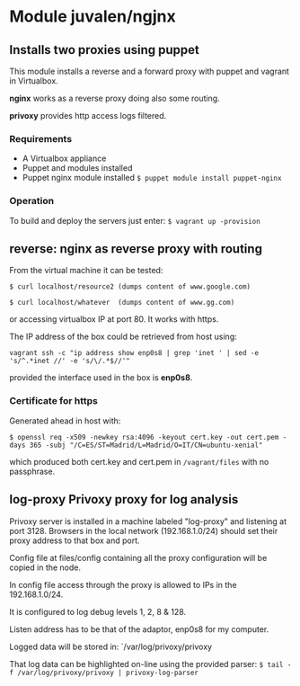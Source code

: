 # Module juvalen/ngjnx
## Installs two proxies using puppet
This module installs a reverse and a forward proxy with puppet and vagrant in Virtualbox.

**nginx** works as a reverse proxy doing also some routing.

**privoxy** provides http access logs filtered.

### Requirements
* A Virtualbox appliance
* Puppet and modules installed
* Puppet nginx module installed
`$ puppet module install puppet-nginx`

### Operation
To build and deploy the servers just enter:
`$ vagrant up -provision`

## reverse: nginx as reverse proxy with routing
From the virtual machine it can be tested:

`$ curl localhost/resource2 (dumps content of www.google.com)`

`$ curl localhost/whatever  (dumps content of www.gg.com)`

or accessing virtualbox IP at port 80. It works with https. 

The IP address of the box could be retrieved from host using:

`vagrant ssh -c "ip address show enp0s8 | grep 'inet ' | sed -e 's/^.*inet //' -e 's/\/.*$//'"`

provided the interface used in the box is **enp0s8**.

### Certificate for https
Generated ahead in host with:

`$ openssl req -x509 -newkey rsa:4096 -keyout cert.key -out cert.pem -days 365 -subj "/C=ES/ST=Madrid/L=Madrid/O=IT/CN=ubuntu-xenial"`

which produced both cert.key and cert.pem in `/vagrant/files` with no passphrase.


## log-proxy Privoxy proxy for log analysis
Privoxy server is installed in a machine labeled "log-proxy" and listening at port 3128. Browsers in the local network (192.168.1.0/24) should set their proxy address to that box and port.

Config file at files/config containing all the proxy configuration will be copied in the node.

In config file access through the proxy is allowed to IPs in the 192.168.1.0/24.

It is configured to log debug levels 1, 2, 8 & 128.

Listen address has to be that of the adaptor, enp0s8 for my computer.

Logged data will be stored in:
`/var/log/privoxy/privoxy

That log data can be highlighted on-line using the provided parser:
`$ tail -f /var/log/privoxy/privoxy | privoxy-log-parser`

